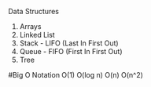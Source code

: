 Data Structures
  1. Arrays
  2. Linked List
  3. Stack - LIFO (Last In First Out)
  4. Queue - FIFO (First In First Out)
  5. Tree

  #Big O Notation
  O(1)
  O(log n)
  O(n)
  O(n^2)
